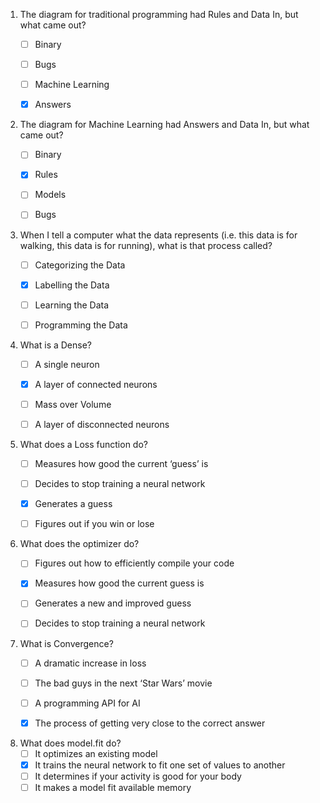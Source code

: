 1. The diagram for traditional programming had Rules and Data In, but what came out?
    - [ ] Binary
    - [ ] Bugs
    - [ ] Machine Learning
    - [x] Answers


2. The diagram for Machine Learning had Answers and Data In, but what came out?
    - [ ] Binary
    - [x] Rules
    - [ ] Models
    - [ ] Bugs


3. When I tell a computer what the data represents (i.e. this data is for walking, this data is for running), what is that process called?
    - [ ] Categorizing the Data
    - [x] Labelling the Data
    - [ ] Learning the Data
    - [ ] Programming the Data


4. What is a Dense?
    - [ ] A single neuron
    - [x] A layer of connected neurons
    - [ ] Mass over Volume
    - [ ] A layer of disconnected neurons


5. What does a Loss function do?
    - [ ] Measures how good the current ‘guess’ is
    - [ ] Decides to stop training a neural network
    - [x] Generates a guess
    - [ ] Figures out if you win or lose


6. What does the optimizer do?
    - [ ] Figures out how to efficiently compile your code
    - [x] Measures how good the current guess is
    - [ ] Generates a new and improved guess
    - [ ] Decides to stop training a neural network


7. What is Convergence?
    - [ ] A dramatic increase in loss
    - [ ] The bad guys in the next ‘Star Wars’ movie
    - [ ] A programming API for AI
    - [x] The process of getting very close to the correct answer


8. What does model.fit do?
    - [ ] It optimizes an existing model
    - [x] It trains the neural network to fit one set of values to another
    - [ ] It determines if your activity is good for your body
    - [ ] It makes a model fit available memory

